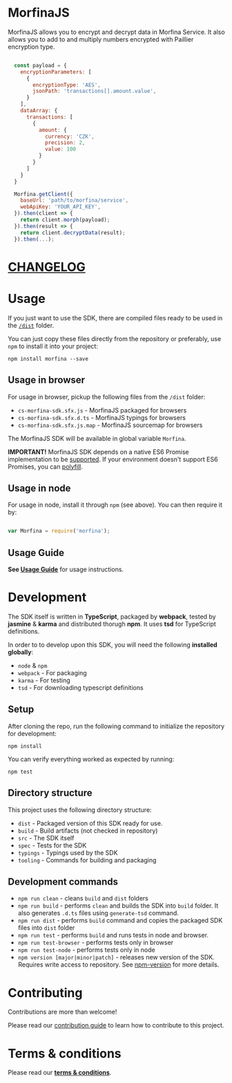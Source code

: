 # MorfinaJS

MorfinaJS allows you to encrypt and decrypt data in Morfina Service. It also allows you to add to and multiply numbers encrypted with Paillier encryption type.

```js

  const payload = {
    encryptionParameters: [
      {
        encryptionType: 'AES',
        jsonPath: 'transactions[].amount.value',
      }
    ],
    dataArray: {
      transactions: [
        {
          amount: {
            currency: 'CZK',
            precision: 2,
            value: 100
          }
        }
      ]
    }
  }

  Morfina.getClient({
    baseUrl: 'path/to/morfina/service',
    webApiKey: 'YOUR_API_KEY',
  }).then(client => {
    return client.morph(payload);
  }).then(result => {
    return client.decryptData(result);
  }).then(...);

```

# [CHANGELOG](CHANGELOG.md)

# Usage

If you just want to use the SDK, there are compiled files ready to be used in the [`/dist`](./dist) folder.

You can just copy these files directly from the repository or preferably, use `npm` to install it into your project:

```
npm install morfina --save

```

## Usage in browser
For usage in browser, pickup the following files from the `/dist` folder:
* `cs-morfina-sdk.sfx.js` - MorfinaJS packaged for browsers
* `cs-morfina-sdk.sfx.d.ts` - MorfinaJS typings for browsers
* `cs-morfina-sdk.sfx.js.map` - MorfinaJS sourcemap for browsers

The MorfinaJS SDK will be available in global variable `Morfina`.

**IMPORTANT!** MorfinaJS SDK depends on a native ES6 Promise implementation to be [supported](http://caniuse.com/promises).
If your environment doesn't support ES6 Promises, you can [polyfill](https://github.com/jakearchibald/es6-promise).

## Usage in node
For usage in node, install it through `npm` (see above). You can then require it by:

```javascript

var Morfina = require('morfina');

``` 

## Usage Guide

**See [Usage Guide](./docs/README.md)** for usage instructions.

# Development
The SDK itself is written in **TypeScript**, packaged by **webpack**, tested by **jasmine** & **karma** and distributed thorugh **npm**. It uses **tsd** for TypeScript definitions.

In order to to develop upon this SDK, you will need the following **installed globally**:

* `node` & `npm`
* `webpack` - For packaging
* `karma` - For testing
* `tsd` - For downloading typescript definitions

## Setup
After cloning the repo, run the following command to initialize the repository for development:

```
npm install
```

You can verify everything worked as expected by running:

```
npm test
```

## Directory structure
This project uses the following directory structure:

* `dist` - Packaged version of this SDK ready for use.
* `build` - Build artifacts (not checked in repository)
* `src` - The SDK itself
* `spec` - Tests for the SDK
* `typings` - Typings used by the SDK
* `tooling` - Commands for building and packaging 

## Development commands

* `npm run clean` - cleans `build` and `dist` folders
* `npm run build` - performs `clean` and builds the SDK into `build` folder. It also generates `.d.ts` files using `generate-tsd` command.
* `npm run dist` - performs `build` command and copies the packaged SDK files into `dist` folder
* `npm run test` - performs `build` and runs tests in node and browser.
* `npm run test-browser` - performs tests only in browser
* `npm run test-node` - performs tests only in node
* `npm version [major|minor|patch]` - releases new version of the SDK. Requires write access to repository. See [npm-version](https://docs.npmjs.com/cli/version) for more details. 



# Contributing
Contributions are more than welcome!

Please read our [contribution guide](CONTRIBUTING.md) to learn how to contribute to this project.

# Terms & conditions
Please read our [**terms & conditions**](LICENSE.md).